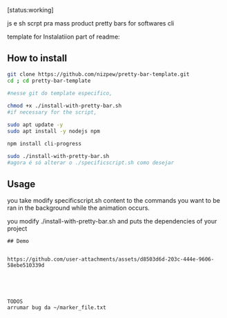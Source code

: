 [status:working]

js e sh scrpt pra mass product pretty bars for softwares cli




template for Instalatiion part of readme:




## How to install
```bash
git clone https://github.com/nizpew/pretty-bar-template.git
cd ; cd pretty-bar-template

#nesse git do template especifico,
 
chmod +x ./install-with-pretty-bar.sh
#if necessary for the script,

sudo apt update -y
sudo apt install -y nodejs npm

npm install cli-progress

sudo ./install-with-pretty-bar.sh
#agora é só alterar o ./specificscript.sh como desejar

```
## Usage

you take modify specificscript.sh content to the commands you want to be ran in the background while the animation occurs.





you modify ./install-with-pretty-bar.sh and puts the dependencies of your project
```
## Demo


https://github.com/user-attachments/assets/d8503d6d-203c-444e-9606-58ebe510339d





TODOS
arrumar bug da ~/marker_file.txt
